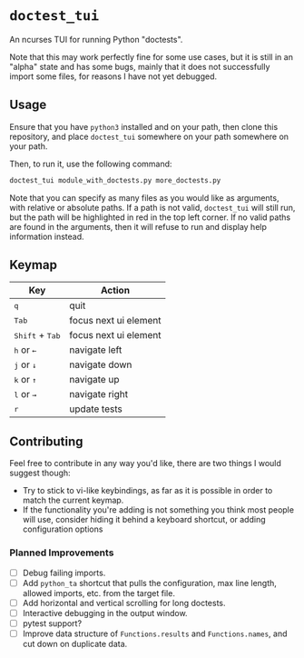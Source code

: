 # `doctest_tui`

An ncurses TUI for running Python "doctests".

Note that this may work perfectly fine for some use cases, but it is still in an
"alpha" state and has some bugs, mainly that it does not successfully import
some files, for reasons I have not yet debugged.

## Usage

Ensure that you have `python3` installed and on your path, then clone this
repository, and place `doctest_tui` somewhere on your path somewhere on your
path.

Then, to run it, use the following command:

```bash
doctest_tui module_with_doctests.py more_doctests.py
```

Note that you can specify as many files as you would like as arguments, with
relative or absolute paths. If a path is not valid, `doctest_tui` will still
run, but the path will be highlighted in red in the top left corner. If no valid
paths are found in the arguments, then it will refuse to run and display help
information instead.

## Keymap

| Key                               | Action                |
|-----------------------------------|-----------------------|
| <kbd>q</kbd>                      | quit                  |
| <kbd>Tab</kbd>                    | focus next ui element |
| <kbd>Shift</kbd> + <kbd>Tab</kbd> | focus next ui element |
| <kbd>h</kbd> or <kbd>←</kbd>      | navigate left         |
| <kbd>j</kbd> or <kbd>↓</kbd>      | navigate down         |
| <kbd>k</kbd> or <kbd>↑</kbd>      | navigate up           |
| <kbd>l</kbd> or <kbd>→</kbd>      | navigate right        |
| <kbd>r</kbd>                      | update tests          |

## Contributing

Feel free to contribute in any way you'd like, there are two things I would
suggest though:

- Try to stick to vi-like keybindings, as far as it is possible in order to
  match the current keymap.
- If the functionality you're adding is not something you think most people will
  use, consider hiding it behind a keyboard shortcut, or adding configuration
  options

### Planned Improvements

- [ ] Debug failing imports.
- [ ] Add `python_ta` shortcut that pulls the configuration, max line length,
  allowed imports, etc. from the target file.
- [ ] Add horizontal and vertical scrolling for long doctests.
- [ ] Interactive debugging in the output window.
- [ ] pytest support?
- [ ] Improve data structure of `Functions.results` and `Functions.names`, and
  cut down on duplicate data.
